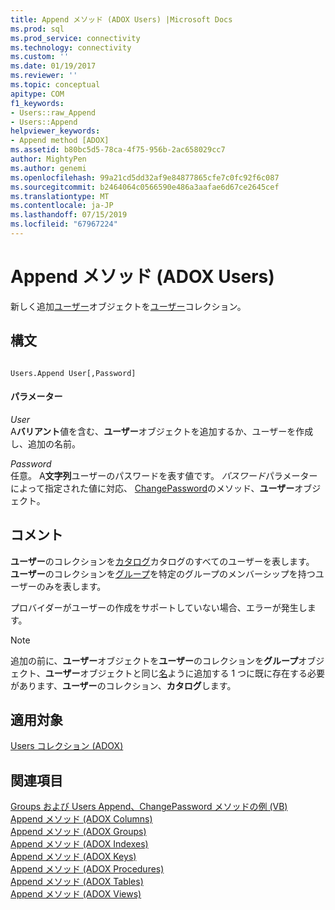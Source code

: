 ```yaml
---
title: Append メソッド (ADOX Users) |Microsoft Docs
ms.prod: sql
ms.prod_service: connectivity
ms.technology: connectivity
ms.custom: ''
ms.date: 01/19/2017
ms.reviewer: ''
ms.topic: conceptual
apitype: COM
f1_keywords:
- Users::raw_Append
- Users::Append
helpviewer_keywords:
- Append method [ADOX]
ms.assetid: b80bc5d5-78ca-4f75-956b-2ac658029cc7
author: MightyPen
ms.author: genemi
ms.openlocfilehash: 99a21cd5dd32af9e84877865cfe7c0fc92f6c087
ms.sourcegitcommit: b2464064c0566590e486a3aafae6d67ce2645cef
ms.translationtype: MT
ms.contentlocale: ja-JP
ms.lasthandoff: 07/15/2019
ms.locfileid: "67967224"
---
```

# <a name="append-method-adox-users"></a>Append メソッド (ADOX Users)
新しく追加[ユーザー](../../../ado/reference/adox-api/user-object-adox.md)オブジェクトを[ユーザー](../../../ado/reference/adox-api/users-collection-adox.md)コレクション。  
  
## <a name="syntax"></a>構文  
  
```  
  
Users.Append User[,Password]  
```  
  
#### <a name="parameters"></a>パラメーター  
 *User*  
 A**バリアント**値を含む、**ユーザー**オブジェクトを追加するか、ユーザーを作成し、追加の名前。  
  
 *Password*  
 任意。 A**文字列**ユーザーのパスワードを表す値です。 *パスワード*パラメーターによって指定された値に対応、 [ChangePassword](../../../ado/reference/adox-api/changepassword-method-adox.md)のメソッド、**ユーザー**オブジェクト。  
  
## <a name="remarks"></a>コメント  
 **ユーザー**のコレクションを[カタログ](../../../ado/reference/adox-api/catalog-object-adox.md)カタログのすべてのユーザーを表します。 **ユーザー**のコレクションを[グループ](../../../ado/reference/adox-api/group-object-adox.md)を特定のグループのメンバーシップを持つユーザーのみを表します。  
  
 プロバイダーがユーザーの作成をサポートしていない場合、エラーが発生します。  
  
> [!NOTE]
>  追加の前に、**ユーザー**オブジェクトを**ユーザー**のコレクションを**グループ**オブジェクト、**ユーザー**オブジェクトと同じ[名](../../../ado/reference/adox-api/name-property-adox.md)ように追加する 1 つに既に存在する必要があります、**ユーザー**のコレクション、**カタログ**します。  
  
## <a name="applies-to"></a>適用対象  
 [Users コレクション (ADOX)](../../../ado/reference/adox-api/users-collection-adox.md)  
  
## <a name="see-also"></a>関連項目  
 [Groups および Users Append、ChangePassword メソッドの例 (VB)](../../../ado/reference/adox-api/groups-and-users-append-changepassword-methods-example-vb.md)   
 [Append メソッド (ADOX Columns)](../../../ado/reference/adox-api/append-method-adox-columns.md)   
 [Append メソッド (ADOX Groups)](../../../ado/reference/adox-api/append-method-adox-groups.md)   
 [Append メソッド (ADOX Indexes)](../../../ado/reference/adox-api/append-method-adox-indexes.md)   
 [Append メソッド (ADOX Keys)](../../../ado/reference/adox-api/append-method-adox-keys.md)   
 [Append メソッド (ADOX Procedures)](../../../ado/reference/adox-api/append-method-adox-procedures.md)   
 [Append メソッド (ADOX Tables)](../../../ado/reference/adox-api/append-method-adox-tables.md)   
 [Append メソッド (ADOX Views)](../../../ado/reference/adox-api/append-method-adox-views.md)
